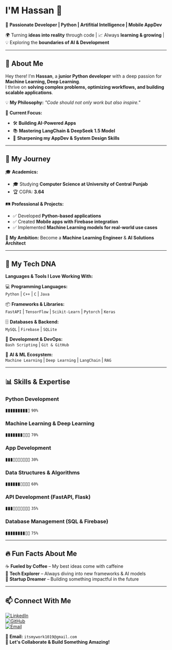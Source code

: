 # I'M Hassan 👋  
🚀 **Passionate Developer | Python | Artifitial Intelligence | Mobile AppDev**  

🌍 Turning **ideas into reality** through code | 📈 Always **learning & growing** | 💡 Exploring the **boundaries of AI & Development**  

---

## 👀 About Me  
Hey there! I’m **Hassan**, a **junior Python developer** with a deep passion for **Machine Learning, Deep Learning**.  
I thrive on **solving complex problems, optimizing workflows, and building scalable applications**.  

💡 **My Philosophy:** _"Code should not only work but also inspire."_  

📌 **Current Focus:**  
- 🛠️ **Building AI-Powered Apps**  
- 📚 **Mastering LangChain & DeepSeek 1.5 Model**  
- 🎯 **Sharpening my AppDev & System Design Skills**  

---

## 🌱 My Journey  
🎓 **Academics:**  
- 🎓 Studying **Computer Science at University of Central Punjab**  
- 🏆 CGPA: **3.64**  

🛤️ **Professional & Projects:**  
- ✅ Developed **Python-based applications**  
- ✅ Created **Mobile apps with Firebase integration**  
- ✅ Implemented **Machine Learning models for real-world use cases**  

🚀 **My Ambition:** Become a **Machine Learning Engineer** & **AI Solutions Architect**  

---

## 🧬 My Tech DNA  
**Languages & Tools I Love Working With:**  

💻 **Programming Languages:**  
`Python` | `C++` | `C` | `Java`  

📦 **Frameworks & Libraries:**  
`FastAPI` | `TensorFlow` | `Scikit-Learn` | `Pytorch` | `Keras`  

🗄️ **Databases & Backend:**  
`MySQL` | `Firebase` | `SQLite`  

🔧 **Development & DevOps:**  
`Bash Scripting` | `Git & GitHub`  

🤖 **AI & ML Ecosystem:**  
`Machine Learning` | `Deep Learning` | `LangChain` | `RAG`  

---

## 📊 Skills & Expertise  
### **Python Development**  
▮▮▮▮▮▮▮▮▮▯ `90%`  
### **Machine Learning & Deep Learning**  
▮▮▮▮▮▮▮▯▯▯ `70%`  
### **App Development**  
▮▮▮▯▯▯▯▯▯▯ `30%`  
### **Data Structures & Algorithms**  
▮▮▮▮▮▮▯▯▯▯ `60%`  
### **API Development (FastAPI, Flask)**  
▮▮▮▯▯▯▯▯▯▯ `35%`  
### **Database Management (SQL & Firebase)**  
▮▮▮▮▮▮▮▮▯▯ `75%`  

---

## 🔥 Fun Facts About Me  
☕ **Fueled by Coffee** – My best ideas come with caffeine  
📖 **Tech Explorer** – Always diving into new frameworks & AI models  
🚀 **Startup Dreamer** – Building something impactful in the future  

---

## 📫 Connect With Me  
[![LinkedIn](https://img.shields.io/badge/LinkedIn-blue?logo=linkedin)](https://www.linkedin.com/in/hassan-imran-bb41902ba/)  
[![GitHub](https://img.shields.io/badge/GitHub-black?logo=github)](https://github.com/TheHsnX)  
[![Email](https://img.shields.io/badge/Email-red?logo=gmail)](mailto:itsmywork1019@gmail.com)  

💌 **Email:** `itsmywork1019@gmail.com`  
💬 **Let's Collaborate & Build Something Amazing!**  
